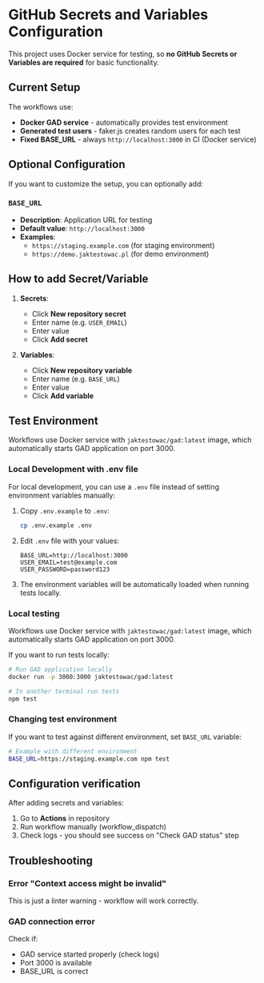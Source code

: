 # GitHub Secrets and Variables Configuration

This project uses Docker service for testing, so **no GitHub Secrets or Variables are required** for basic functionality.

## Current Setup

The workflows use:

- **Docker GAD service** - automatically provides test environment
- **Generated test users** - faker.js creates random users for each test
- **Fixed BASE_URL** - always `http://localhost:3000` in CI (Docker service)

## Optional Configuration

If you want to customize the setup, you can optionally add:

### `BASE_URL`

- **Description**: Application URL for testing
- **Default value**: `http://localhost:3000`
- **Examples**:
  - `https://staging.example.com` (for staging environment)
  - `https://demo.jaktestowac.pl` (for demo environment)

## How to add Secret/Variable

1. **Secrets**:
   - Click **New repository secret**
   - Enter name (e.g. `USER_EMAIL`)
   - Enter value
   - Click **Add secret**

2. **Variables**:
   - Click **New repository variable**
   - Enter name (e.g. `BASE_URL`)
   - Enter value
   - Click **Add variable**

## Test Environment

Workflows use Docker service with `jaktestowac/gad:latest` image, which automatically starts GAD application on port 3000.

### Local Development with .env file

For local development, you can use a `.env` file instead of setting environment variables manually:

1. Copy `.env.example` to `.env`:

   ```bash
   cp .env.example .env
   ```

2. Edit `.env` file with your values:

   ```properties
   BASE_URL=http://localhost:3000
   USER_EMAIL=test@example.com
   USER_PASSWORD=password123
   ```

3. The environment variables will be automatically loaded when running tests locally.

### Local testing

Workflows use Docker service with `jaktestowac/gad:latest` image, which automatically starts GAD application on port 3000.

If you want to run tests locally:

```bash
# Run GAD application locally
docker run -p 3000:3000 jaktestowac/gad:latest

# In another terminal run tests
npm test
```

### Changing test environment

If you want to test against different environment, set `BASE_URL` variable:

```bash
# Example with different environment
BASE_URL=https://staging.example.com npm test
```

## Configuration verification

After adding secrets and variables:

1. Go to **Actions** in repository
2. Run workflow manually (workflow_dispatch)
3. Check logs - you should see success on "Check GAD status" step

## Troubleshooting

### Error "Context access might be invalid"

This is just a linter warning - workflow will work correctly.

### GAD connection error

Check if:

- GAD service started properly (check logs)
- Port 3000 is available
- BASE_URL is correct
